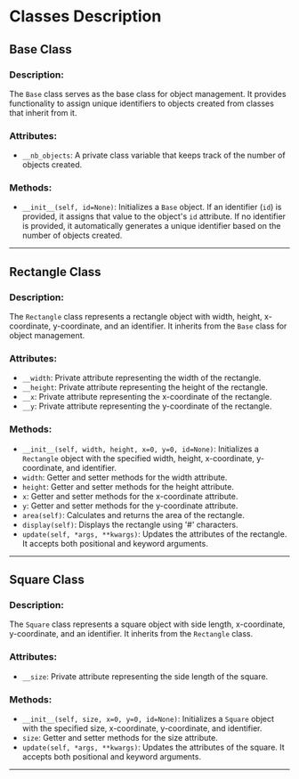 # Classes Description

## Base Class

### Description:
The `Base` class serves as the base class for object management. It provides functionality to assign unique identifiers to objects created from classes that inherit from it.

### Attributes:
- `__nb_objects`: A private class variable that keeps track of the number of objects created.

### Methods:
- `__init__(self, id=None)`: Initializes a `Base` object. If an identifier (`id`) is provided, it assigns that value to the object's `id` attribute. If no identifier is provided, it automatically generates a unique identifier based on the number of objects created.

---

## Rectangle Class

### Description:
The `Rectangle` class represents a rectangle object with width, height, x-coordinate, y-coordinate, and an identifier. It inherits from the `Base` class for object management.

### Attributes:
- `__width`: Private attribute representing the width of the rectangle.
- `__height`: Private attribute representing the height of the rectangle.
- `__x`: Private attribute representing the x-coordinate of the rectangle.
- `__y`: Private attribute representing the y-coordinate of the rectangle.

### Methods:
- `__init__(self, width, height, x=0, y=0, id=None)`: Initializes a `Rectangle` object with the specified width, height, x-coordinate, y-coordinate, and identifier.
- `width`: Getter and setter methods for the width attribute.
- `height`: Getter and setter methods for the height attribute.
- `x`: Getter and setter methods for the x-coordinate attribute.
- `y`: Getter and setter methods for the y-coordinate attribute.
- `area(self)`: Calculates and returns the area of the rectangle.
- `display(self)`: Displays the rectangle using '#' characters.
- `update(self, *args, **kwargs)`: Updates the attributes of the rectangle. It accepts both positional and keyword arguments.

---

## Square Class

### Description:
The `Square` class represents a square object with side length, x-coordinate, y-coordinate, and an identifier. It inherits from the `Rectangle` class.

### Attributes:
- `__size`: Private attribute representing the side length of the square.

### Methods:
- `__init__(self, size, x=0, y=0, id=None)`: Initializes a `Square` object with the specified size, x-coordinate, y-coordinate, and identifier.
- `size`: Getter and setter methods for the size attribute.
- `update(self, *args, **kwargs)`: Updates the attributes of the square. It accepts both positional and keyword arguments.

---


